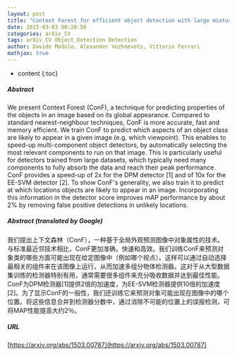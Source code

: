 ```yaml
---
layout: post
title: "Context Forest for efficient object detection with large mixture models"
date: 2015-03-03 00:20:58
categories: arXiv_CV
tags: arXiv_CV Object_Detection Detection
author: Davide Modolo, Alexander Vezhnevets, Vittorio Ferrari
mathjax: true
---
```


* content
{:toc}

##### Abstract
We present Context Forest (ConF), a technique for predicting properties of the objects in an image based on its global appearance. Compared to standard nearest-neighbour techniques, ConF is more accurate, fast and memory efficient. We train ConF to predict which aspects of an object class are likely to appear in a given image (e.g. which viewpoint). This enables to speed-up multi-component object detectors, by automatically selecting the most relevant components to run on that image. This is particularly useful for detectors trained from large datasets, which typically need many components to fully absorb the data and reach their peak performance. ConF provides a speed-up of 2x for the DPM detector [1] and of 10x for the EE-SVM detector [2]. To show ConF's generality, we also train it to predict at which locations objects are likely to appear in an image. Incorporating this information in the detector score improves mAP performance by about 2% by removing false positive detections in unlikely locations.

##### Abstract (translated by Google)
我们提出上下文森林（ConF），一种基于全局外观预测图像中对象属性的技术。与标准最近邻技术相比，ConF更加准确，快速和高效。我们训练ConF来预测对象类的哪些方面可能出现在给定图像中（例如哪个视点）。这样可以通过自动选择最相关的组件来在该图像上运行，从而加速多组分物体检测器。这对于从大型数据集训练的检测器特别有用，通常需要很多组件来充分吸收数据并达到最佳性能。 ConF为DPM检测器[1]提供2倍的加速度，为EE-SVM检测器提供10倍的加速度[2]。为了显示ConF的一般性，我们还训练它来预测对象可能出现在图像中的哪个位置。将这些信息合并到检测器分数中，通过消除不可能的位置上的误报检测，可将MAP性能提高大约2％。

##### URL
[https://arxiv.org/abs/1503.00787](https://arxiv.org/abs/1503.00787)

